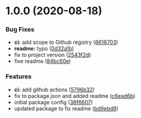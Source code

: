 # 1.0.0 (2020-08-18)


### Bug Fixes

* **ci:** add scope to Github registry ([6618703](https://github.com/Pixelmatters/stylelint-config-pixelmatters/commit/661870346efaee1c590a6507dc75e80865514556))
* **readme:** typo ([0d32a1b](https://github.com/Pixelmatters/stylelint-config-pixelmatters/commit/0d32a1bff0e663025ad52e061a95a7fcd1a64b6e))
* fix to project version ([2543f2d](https://github.com/Pixelmatters/stylelint-config-pixelmatters/commit/2543f2dbf246308279defb11a9d5b438c2f25e63))
* fixe readme ([84bc60e](https://github.com/Pixelmatters/stylelint-config-pixelmatters/commit/84bc60e1bd69f35a2a9eeebf745cdd49775ad51f))


### Features

* **ci:** add github actions ([5796b32](https://github.com/Pixelmatters/stylelint-config-pixelmatters/commit/5796b32b4f8b5f264be52fc74ce016a96f012db0))
* fix to package.json and added readme ([c6ead6b](https://github.com/Pixelmatters/stylelint-config-pixelmatters/commit/c6ead6b1bdf79a1203d63e0e083520ede9c62b3b))
* initial package config ([38f6607](https://github.com/Pixelmatters/stylelint-config-pixelmatters/commit/38f66077c6c6b87e346c318d867c5b28865892d6))
* updated package to fix readme ([bd9ebd9](https://github.com/Pixelmatters/stylelint-config-pixelmatters/commit/bd9ebd95df4f816d0d424ece0bd60679ccfb112d))
